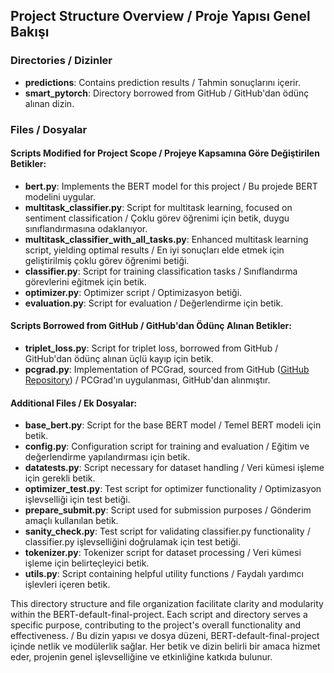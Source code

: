## Project Structure Overview / Proje Yapısı Genel Bakışı

### Directories / Dizinler
- **predictions**: Contains prediction results / Tahmin sonuçlarını içerir.
- **smart_pytorch**: Directory borrowed from GitHub / GitHub'dan ödünç alınan dizin.

### Files / Dosyalar
#### Scripts Modified for Project Scope / Projeye Kapsamına Göre Değiştirilen Betikler:
- **bert.py**: Implements the BERT model for this project / Bu projede BERT modelini uygular.
- **multitask_classifier.py**: Script for multitask learning, focused on sentiment classification / Çoklu görev öğrenimi için betik, duygu sınıflandırmasına odaklanıyor.
- **multitask_classifier_with_all_tasks.py**: Enhanced multitask learning script, yielding optimal results / En iyi sonuçları elde etmek için geliştirilmiş çoklu görev öğrenimi betiği.
- **classifier.py**: Script for training classification tasks / Sınıflandırma görevlerini eğitmek için betik.
- **optimizer.py**: Optimizer script / Optimizasyon betiği.
- **evaluation.py**: Script for evaluation / Değerlendirme için betik.

#### Scripts Borrowed from GitHub / GitHub'dan Ödünç Alınan Betikler:
- **triplet_loss.py**: Script for triplet loss, borrowed from GitHub / GitHub'dan ödünç alınan üçlü kayıp için betik.
- **pcgrad.py**: Implementation of PCGrad, sourced from GitHub ([GitHub Repository](https://github.com/WeiChengTseng/Pytorch-PCGrad/blob/master/pcgrad.py)) / PCGrad'ın uygulanması, GitHub'dan alınmıştır.

#### Additional Files / Ek Dosyalar:
- **base_bert.py**: Script for the base BERT model / Temel BERT modeli için betik.
- **config.py**: Configuration script for training and evaluation / Eğitim ve değerlendirme yapılandırması için betik.
- **datatests.py**: Script necessary for dataset handling / Veri kümesi işleme için gerekli betik.
- **optimizer_test.py**: Test script for optimizer functionality / Optimizasyon işlevselliği için test betiği.
- **prepare_submit.py**: Script used for submission purposes / Gönderim amaçlı kullanılan betik.
- **sanity_check.py**: Test script for validating classifier.py functionality / classifier.py işlevselliğini doğrulamak için test betiği.
- **tokenizer.py**: Tokenizer script for dataset processing / Veri kümesi işleme için belirteçleyici betik.
- **utils.py**: Script containing helpful utility functions / Faydalı yardımcı işlevleri içeren betik.

This directory structure and file organization facilitate clarity and modularity within the BERT-default-final-project. Each script and directory serves a specific purpose, contributing to the project's overall functionality and effectiveness. / Bu dizin yapısı ve dosya düzeni, BERT-default-final-project içinde netlik ve modülerlik sağlar. Her betik ve dizin belirli bir amaca hizmet eder, projenin genel işlevselliğine ve etkinliğine katkıda bulunur.
